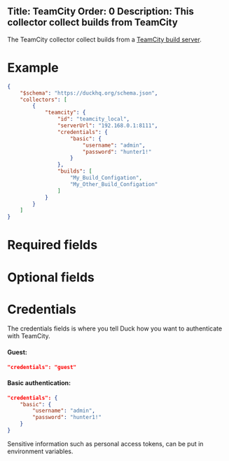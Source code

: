 Title: TeamCity
Order: 0
Description: This collector collect builds from TeamCity
---

The TeamCity collector collect builds from a [TeamCity build server](https://www.jetbrains.com/teamcity).  

# Example

```json
{
    "$schema": "https://duckhq.org/schema.json",
    "collectors": [
        {
            "teamcity": {
                "id": "teamcity_local",
                "serverUrl": "192.168.0.1:8111",
                "credentials": {
                    "basic": {
                        "username": "admin",
                        "password": "hunter1!"
                    }
                },
                "builds": [
                    "My_Build_Configation",
                    "My_Other_Build_Configation"
                ]
            }
        }
    ]
}
```

# Required fields

<?# JsonSchema type=TeamCityConfiguration required=true credentialsType=TeamCityCredentials /?>

# Optional fields

<?# JsonSchema type=TeamCityConfiguration required=false /?>

# Credentials

The credentials fields is where you tell Duck how you want to authenticate
with TeamCity.

#### Guest:

```json
"credentials": "guest"
```

#### Basic authentication:

```json
"credentials": {
    "basic": {
        "username": "admin",
        "password": "hunter1!"
    }
}
```

<div class="alert alert-info" role="alert">
  <i class="fad fa-info-circle icon-web"></i> Sensitive information such as 
  personal access tokens, can be put in environment variables.
</div>